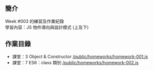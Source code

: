 ## 簡介
Week #003 的練習及作業紀錄<br/>
學習內容：JS 物件導向與設計模式 (上及下)

## 作業目錄
- 課堂：3 Object & Constructor [/public/homeworks/homework-001.js](https://github.com/lvnko/oop-app/blob/main/public/homeworks/homework-001.js)
- 課堂：7 ES6：class 類別 [/public/homeworks/homework-002.js](https://github.com/lvnko/oop-app/blob/main/public/homeworks/homework-002.js)